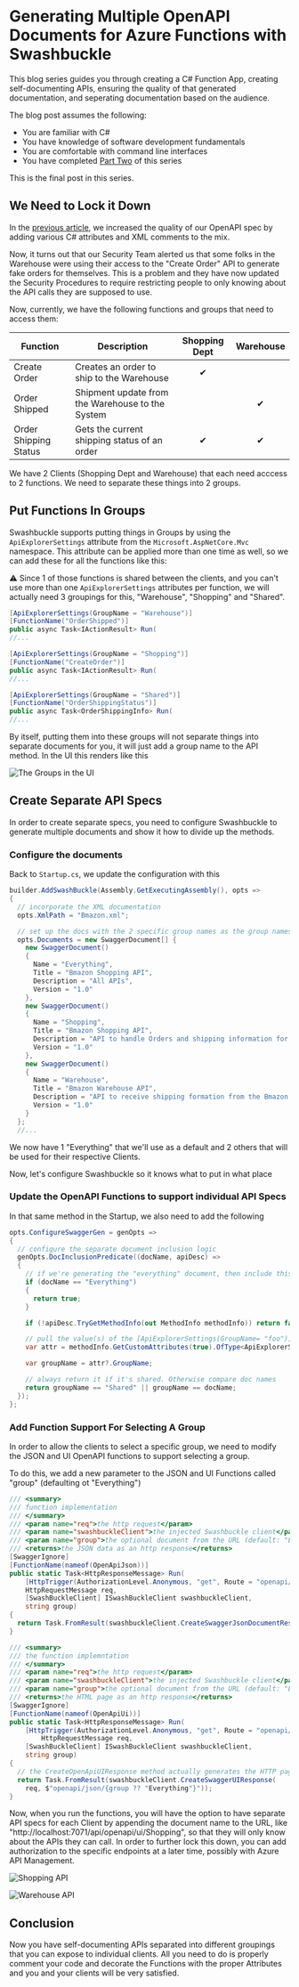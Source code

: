 ﻿# Generating Multiple OpenAPI Documents for Azure Functions with Swashbuckle

This blog series guides you through creating a C# Function App, creating self-documenting APIs, ensuring the quality of that generated documentation, and seperating documentation based on the audience.

The blog post assumes the following:

- You are familiar with C#
- You have knowledge of software development fundamentals
- You are comfortable with command line interfaces
- You have completed [Part Two](./Article%202.md) of this series

This is the final post in this series.

## We Need to Lock it Down

In the [previous article](./Article%202.md), we increased the quality of our OpenAPI spec by adding various C# attributes and XML comments to the mix.

Now, it turns out that our Security Team alerted us that some folks in the Warehouse were using their access to the "Create Order" API to generate fake orders for themselves. This is a problem and they have now updated the Security Procedures to require restricting people to only knowing about the API calls they are supposed to use.

Now, currently, we have the following functions and groups that need to access them:

| Function              | Description                                      | Shopping Dept | Warehouse |
| --------------------- | ------------------------------------------------ | :-----------: | :-------: |
| Create Order          | Creates an order to ship to the Warehouse        |       ✔       |           |
| Order Shipped         | Shipment update from the Warehouse to the System |               |     ✔     |
| Order Shipping Status | Gets the current shipping status of an order     |       ✔       |     ✔     |

We have 2 Clients (Shopping Dept and Warehouse) that each need acccess to 2 functions.
We need to separate these things into 2 groups.

## Put Functions In Groups

Swashbuckle supports putting things in Groups by using the `ApiExplorerSettings` attribute from the `Microsoft.AspNetCore.Mvc` namespace. This attribute can be applied more than one time as well, so we can add these for all the functions like this:

⚠ Since 1 of those functions is shared between the clients, and you can't use more than one `ApiExplorerSettings` attributes per function, we will actually need 3 groupings for this, "Warehouse", "Shopping" and "Shared".

```csharp
[ApiExplorerSettings(GroupName = "Warehouse")]
[FunctionName("OrderShipped")]
public async Task<IActionResult> Run(
//...

[ApiExplorerSettings(GroupName = "Shopping")]
[FunctionName("CreateOrder")]
public async Task<IActionResult> Run(
//...

[ApiExplorerSettings(GroupName = "Shared")]
[FunctionName("OrderShippingStatus")]
public async Task<OrderShippingInfo> Run(
//...
```

By itself, putting them into these groups will not separate things into separate documents for you, it will just add a group name to the API method. In the UI this renders like this

![The Groups in the UI](images/Groups.png)

## Create Separate API Specs

In order to create separate specs, you need to configure Swashbuckle to generate multiple documents and show it how to divide up the methods.

### Configure the documents

Back to `Startup.cs`, we update the configuration with this

```csharp
builder.AddSwashBuckle(Assembly.GetExecutingAssembly(), opts =>
{
  // incorporate the XML documentation
  opts.XmlPath = "Bmazon.xml";

  // set up the docs with the 2 specific group names as the group names used in the code
  opts.Documents = new SwaggerDocument[] {
    new SwaggerDocument()
    {
      Name = "Everything",
      Title = "Bmazon Shopping API",
      Description = "All APIs",
      Version = "1.0"
    },
    new SwaggerDocument()
    {
      Name = "Shopping",
      Title = "Bmazon Shopping API",
      Description = "API to handle Orders and shipping information for the Shopping Department",
      Version = "1.0"
    },
    new SwaggerDocument()
    {
      Name = "Warehouse",
      Title = "Bmazon Warehouse API",
      Description = "API to receive shipping formation from the Bmazon Warehouse",
      Version = "1.0"
    }
  };
  //...
```

We now have 1 "Everything" that we'll use as a default and 2 others that will be used for their respective Clients.

Now, let's configure Swashbuckle so it knows what to put in what place

### Update the OpenAPI Functions to support individual API Specs

In that same method in the Startup, we also need to add the following

```csharp
opts.ConfigureSwaggerGen = genOpts =>
{
  // configure the separate document inclusion logic
  genOpts.DocInclusionPredicate((docName, apiDesc) =>
  {
    // if we're generating the "everything" document, then include this method
    if (docName == "Everything")
    {
      return true;
    }

    if (!apiDesc.TryGetMethodInfo(out MethodInfo methodInfo)) return false;

    // pull the value(s) of the [ApiExplorerSettings(GroupName= "foo")] attribute
    var attr = methodInfo.GetCustomAttributes(true).OfType<ApiExplorerSettingsAttribute>().FirstOrDefault();

    var groupName = attr?.GroupName;

    // always return it if it's shared. Otherwise compare doc names
    return groupName == "Shared" || groupName == docName;
  });
};
```

### Add Function Support For Selecting A Group

In order to allow the clients to select a specific group, we need to modify the JSON and UI OpenAPI functions to support
selecting a group.

To do this, we add a new parameter to the JSON and UI Functions called "group" (defaulting ot "Everything")

```csharp
/// <summary>
/// function implementation
/// </summary>
/// <param name="req">the http request</param>
/// <param name="swashbuckleClient">the injected Swashbuckle client</param>
/// <param name="group">the optional document from the URL (default: "Everything"</param>
/// <returns>the JSON data as an http response</returns>
[SwaggerIgnore]
[FunctionName(nameof(OpenApiJson))]
public static Task<HttpResponseMessage> Run(
    [HttpTrigger(AuthorizationLevel.Anonymous, "get", Route = "openapi/json/{group?}")]
    HttpRequestMessage req,
    [SwashBuckleClient] ISwashBuckleClient swashbuckleClient,
    string group)
{
  return Task.FromResult(swashbuckleClient.CreateSwaggerJsonDocumentResponse(req, group ?? "Everything"));
}

/// <summary>
/// the function implemntation
/// </summary>
/// <param name="req">the http request</param>
/// <param name="swashbuckleClient">the injected Swashbuckle client</param>
/// <param name="group">the optional document from the URL (default: "Everything")</param>
/// <returns>the HTML page as an http response</returns>
[SwaggerIgnore]
[FunctionName(nameof(OpenApiUi))]
public static Task<HttpResponseMessage> Run(
    [HttpTrigger(AuthorizationLevel.Anonymous, "get", Route = "openapi/ui/{group?}")]
        HttpRequestMessage req,
    [SwashBuckleClient] ISwashBuckleClient swashbuckleClient,
    string group)
{
  // the CreateOpenApiUIResponse method actually generates the HTTP page from the JSON Function results
  return Task.FromResult(swashbuckleClient.CreateSwaggerUIResponse(
    req, $"openapi/json/{group ?? "Everything"}"));
}
```

Now, when you run the functions, you will have the option to have separate API specs for each Client by appending the document name to the URL, like "http://localhost:7071/api/openapi/ui/Shopping", so that they will only know about the APIs they can call. In order to further lock this down, you can add authorization to the specific endpoints at a later time, possibly with Azure API Management.

![Shopping API](images/ShoppingAPI.png)

![Warehouse API](images/WarehouseAPI.png)

## Conclusion

Now you have self-documenting APIs separated into different groupings that you can expose to individual clients.
All you need to do is properly comment your code and decorate the Functions with the proper Attributes and you and
your clients will be very satisfied.

